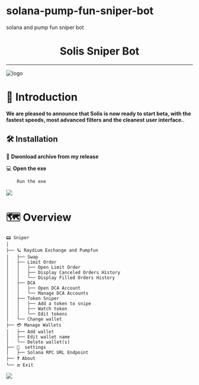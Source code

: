 # solana-pump-fun-sniper-bot
solana and pump fun sniper bot
<div align="center">
    <h1>Solis Sniper Bot</h1>

    

</div>

---

![logo](https://solisbot.app/logo.png)

# 📖 Introduction
**We are pleased to announce that Solis is now ready to start beta, with the fastest speeds, most advanced filters and the cleanest user interface.**.<br>



## 🛠️ Installation

💾 **Dwonload archive from my release**

💻 **Open the exe**
```sh
    Run the exe
```



![](https://solisbot.app/pic.jpg)

# 🗺️ Overview
```
📟 Sniper
│
├── 🪐 Raydium Exchange and Pumpfun
│   ├── Swap
│   ├── Limit Order
│   │   ├── Open Limit Order
│   │   ├── Display Canceled Orders History
│   │   └── Display Filled Orders History
│   ├── DCA
│   │   ├── Open DCA Account
│   │   └── Manage DCA Accounts
│   ├── Token Sniper
│   │   ├── Add a token to snipe
│   │   ├── Watch token
│   │   └── Edit tokens
│   └── Change wallet
├── 💳 Manage Wallets
│   ├── Add wallet
│   ├── Edit wallet name
│   └── Delete wallet(s)
├── 🔧  settings
│   ├── Solana RPC URL Endpoint
├── ❓ About
└── 🔚 Exit 
```


![](https://github.com/timuruva/realtime-processing/blob/127d46a2edc57ec1449d8976e04f301e3c1997b7/Files/line.gif)
